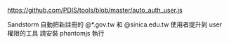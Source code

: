 https://github.com/PDIS/tools/blob/master/auto_auth_user.js

Sandstorm 自動把新註冊的 @*.gov.tw 和 @sinica.edu.tw 使用者提升到 user 權限的工具
請安裝 phantomjs 執行

